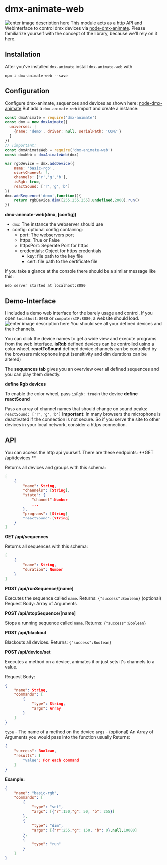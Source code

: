 # dmx-animate-web
![enter image description here](https://i.imgur.com/o1gnQVH.png)
This module acts as a http API and Webinterface to control dmx devices via [node-dmx-animate]().
Please familiarize yourself with the concept of the library, because we'll rely on it here.
## Installation
After you've installed `dmx-animate` install `dmx-animate-web` with
```
npm i dmx-animate-web --save
```
## Configuration
Configure dmx-animate, sequences and devices as shown here: [node-dmx-animate]()
But add a `dmx-animate-web` import and create a instance:
```js
const dmxAnimate = require('dmx-animate')
const dmx = new dmxAnimate({
  universes: [
    {name: 'demo', driver: null, serialPath: 'COM7'}
  ]
})
// !important:
const dmxAnimateWeb = require('dmx-animate-web')
const dmxWeb = dmxAnimateWeb(dmx)

var rgbDevice = dmx.addDevice({
	name: 'basic-rgb',
	startChannel: 4,
	channels: ['r','g','b'],
	isRgb: true,
	reactSound: ['r','g','b']
})
dmx.addSequence('demo',function(){
	return rgbDevice.dim([255,255,255],undefined,2000).run()
})
```
**dmx-animate-web(dmx, [config])**
* `dmx`: The instance the webserver should use
* config: optional config containing:
	*  port: The webservers port
	* https: True or False
	* httpsPort: Seperate Port for https
	* credentials: Object for https credentials
		* key: file path to the key file
		* cert: file path to the certificate file

If you take a glance at the console there should be a similar message like this:
```
Web server started at localhost:8080
```
## Demo-Interface
I included a demo web interface for the barely usage and control.
If you open `localhost:8080` or `computersIP:8080`, a website should load.
![enter image description here](https://i.imgur.com/o1gnQVH.png)
You should see all your defined devices and their channels.

You can click the device names to get a wide view and execute programs from the web interface.
**isRgb** defined devices can be controlled using a color wheel.
**reactToSound** defined device channels can be controlled by the browsers microphone input (sensitivity and dim durations can be altered)

The **sequences tab** gives you an overview over all defined sequences and you can play them directly.

**define Rgb devices**

To enable the color wheel, pass `isRgb: true`in the device
**define reactSound**

Pass an array of channel names that should change on sound peaks:
`reactSound: ['r','g','b']`
**Important**: In many browsers the microphone is deactivated if the connection is not secure. So if you serve the site to other devices in your local network, consider a https connection.

## API
You can access the http api yourself. There are these endpoints:
**GET /api/devices **

Returns all devices and groups with this schema:
```json
[
	{
		"name": String,
		"channels": [String],
		"state": {
			"channel":Number
			...
		},
		"programs": [String]
		"reactSound":[String]
	}
]
```
**GET /api/sequences**

Returns all sequences with this schema:
```json
[
	{
		"name": String,
		"duration": Number
	}
]
```
**POST /api/runSequence/[name]**

Executes the sequence called `name`. Returns: `{"success":Boolean}`
(optional) Request Body: Array of Arguments

**POST /api/stopSequence/[name]**

Stops a running sequence called `name`. Returns: `{"success":Boolean}`

**POST /api/blackout**

Blackouts all devices. Returns: `{"success":Boolean}`

**POST /api/device/set**

Executes a method on a device, animates it or just sets it's channels to a value.

Request Body:
```json
{
	"name": String,
	"commands": [
		{
			"type": String,
			"args": Array
		}
	]
}
```
`type` - The name of a method on the device
`args` - (optional) An Array of Arguments you would pass into the function usually
Returns:
```json
{
	"success": Boolean,
	"results": [
		"value": For each command
	]
}
```
**Example:**
```json
{
	"name": "basic-rgb",
	"commands": [
		{
			"type": "set",
			"args": [{"r":150,"g": 50, "b": 255}]
		},
		{
			"type": "dim",
			"args": [{"r":255,"g": 150, "b": 0},null,10000]
		},
		{
			"type": "run"
		}
	]
}
```
